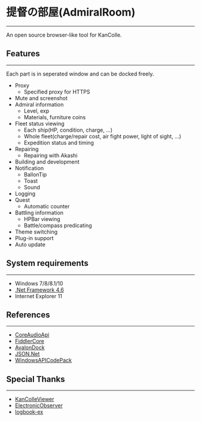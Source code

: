 # 提督の部屋(AdmiralRoom)
---

An open source browser-like tool for KanColle.

## Features
---

Each part is in seperated window and can be docked freely.
* Proxy
    * Specified proxy for HTTPS
* Mute and screenshot
* Admiral information
    * Level, exp
    * Materials, furniture coins
* Fleet status viewing
    * Each ship(HP, condition, charge, ...)
    * Whole fleet(charge/repair cost, air fight power, light of sight, ...)
    * Expedition status and timing
* Repairing
    * Repairing with Akashi
* Building and development
* Notification
    * BallonTip
    * Toast
    * Sound
* Logging
* Quest
    * Automatic counter
* Battling information
    * HPBar viewing
    * Battle/compass predicating
* Theme switching
* Plug-in support
* Auto update

## System requirements
---

+ Windows 7/8/8.1/10
+ [.Net Framework 4.6](https://go.microsoft.com/fwlink/?LinkId=528222)
+ Internet Explorer 11

## References
---

+ [CoreAudioApi](http://netcoreaudio.codeplex.com/)
+ [FiddlerCore](http://fiddler2.com/fiddlercore)
+ [AvalonDock](http://wpftoolkit.codeplex.com/)
+ [JSON.Net](http://www.newtonsoft.com/json)
+ [WindowsAPICodePack](http://archive.msdn.microsoft.com/WindowsAPICodePack)

## Special Thanks
---

+ [KanColleViewer](https://github.com/Grabacr07/KanColleViewer)
+ [ElectronicObserver](https://github.com/andanteyk/ElectronicObserver)
+ [logbook-ex](https://github.com/nekopanda/logbook)